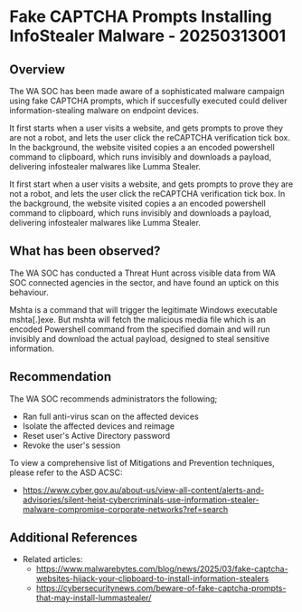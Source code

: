 # Fake CAPTCHA Prompts Installing InfoStealer Malware - 20250313001

## Overview

The WA SOC has been made aware of a sophisticated malware campaign using fake CAPTCHA prompts, which if succesfully executed could deliver information-stealing malware on endpoint devices.

It first starts when a user visits a website, and gets prompts to prove they are not a robot, and lets the user click the reCAPTCHA verification tick box. In the background, the website visited copies a an encoded powershell command to clipboard, which runs invisibly and downloads a payload, delivering infostealer malwares like Lumma Stealer.

It first start when a user visits a website, and gets prompts to prove they are not a robot, and lets the user click the reCAPTCHA verification tick box. In the background, the website visited copies a an encoded powershell command to clipboard, which runs invisibly and downloads a payload, delivering infostealer malwares like Lumma Stealer.

## What has been observed?

The WA SOC has conducted a Threat Hunt across visible data from WA SOC connected agencies in the sector, and have found an uptick on this behaviour.

Mshta is a command that will trigger the legitimate Windows executable mshta[.]exe. But mshta will fetch the malicious media file which is an encoded Powershell command from the specified domain and will run invisibly and download the actual payload, designed to steal sensitive information.

## Recommendation

The WA SOC recommends administrators the following;

- Ran full anti-virus scan on the affected devices
- Isolate the affected devices and reimage
- Reset user's Active Directory password
- Revoke the user's session

To view a comprehensive list of Mitigations and Prevention techniques, please refer to the ASD ACSC:

- https://www.cyber.gov.au/about-us/view-all-content/alerts-and-advisories/silent-heist-cybercriminals-use-information-stealer-malware-compromise-corporate-networks?ref=search

## Additional References

- Related articles:
    - https://www.malwarebytes.com/blog/news/2025/03/fake-captcha-websites-hijack-your-clipboard-to-install-information-stealers
    - https://cybersecuritynews.com/beware-of-fake-captcha-prompts-that-may-install-lummastealer/

